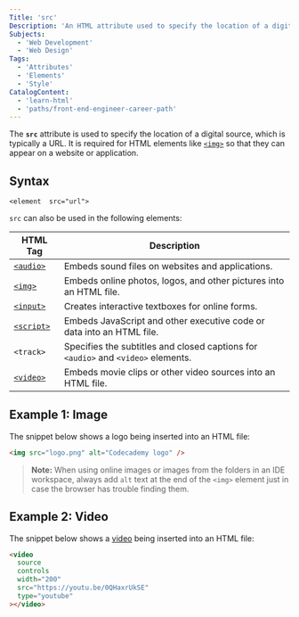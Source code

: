 ```yaml
---
Title: 'src'
Description: 'An HTML attribute used to specify the location of a digital resource.'
Subjects:
  - 'Web Development'
  - 'Web Design'
Tags:
  - 'Attributes'
  - 'Elements'
  - 'Style'
CatalogContent:
  - 'learn-html'
  - 'paths/front-end-engineer-career-path'
---
```


The **`src`** attribute is used to specify the location of a digital source, which is typically a URL. It is required for HTML elements like [`<img>`](https://www.codecademy.com/resources/docs/html/elements/img) so that they can appear on a website or application.

## Syntax

```pseudo
<element  src="url">
```

`src` can also be used in the following elements:

| HTML Tag                                                                     | Description                                                                       |
| ---------------------------------------------------------------------------- | --------------------------------------------------------------------------------- |
| [`<audio>`](https://www.codecademy.com/resources/docs/html/elements/audio)   | Embeds sound files on websites and applications.                                  |
| [`<img>`](https://www.codecademy.com/resources/docs/html/images)             | Embeds online photos, logos, and other pictures into an HTML file.                |
| [`<input>`](https://www.codecademy.com/resources/docs/html/elements/input)   | Creates interactive textboxes for online forms.                                   |
| [`<script>`](https://www.codecademy.com/resources/docs/html/elements/script) | Embeds JavaScript and other executive code or data into an HTML file.             |
| `<track>`                                                                    | Specifies the subtitles and closed captions for `<audio>` and `<video>` elements. |
| [`<video>`](https://www.codecademy.com/resources/docs/html/elements/video)   | Embeds movie clips or other video sources into an HTML file.                      |

## Example 1: Image

The snippet below shows a logo being inserted into an HTML file:

```html
<img src="logo.png" alt="Codecademy logo" />
```

> **Note:** When using online images or images from the folders in an IDE workspace, always add `alt` text at the end of the `<img>` element just in case the browser has trouble finding them.

## Example 2: Video

The snippet below shows a [video](https://www.codecademy.com/resources/docs/html/videos) being inserted into an HTML file:

```html
<video
  source
  controls
  width="200"
  src="https://youtu.be/0QHaxrUkSE"
  type="youtube"
></video>
```
